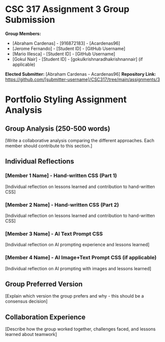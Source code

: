 # CSC 317 Assignment 3 Group Submission

**Group Members:**
- [Abraham Cardenas] - [916872183] - [Acardenas96]
- [Jerome Fernando] - [Student ID] - [GitHub Username]
- [Mario Illesca] - [Student ID] - [GitHub Username]
- [Gokul Nair] - [Student ID] - [gokulkrishnaradhakrishnannair] (if applicable)

**Elected Submitter:** [Abraham Cardenas - Acardenas96]
**Repository Link:** https://github.com/[submitter-username]/CSC317/tree/main/assignments/3

# Portfolio Styling Assignment Analysis

## Group Analysis (250-500 words)
[Write a collaborative analysis comparing the different approaches. Each member should contribute to this section.]

## Individual Reflections

### [Member 1 Name] - Hand-written CSS (Part 1)
[Individual reflection on lessons learned and contribution to hand-written CSS]

### [Member 2 Name] - Hand-written CSS (Part 2)
[Individual reflection on lessons learned and contribution to hand-written CSS]

### [Member 3 Name] - AI Text Prompt CSS
[Individual reflection on AI prompting experience and lessons learned]

### [Member 4 Name] - AI Image+Text Prompt CSS (if applicable)
[Individual reflection on AI prompting with images and lessons learned]

## Group Preferred Version
[Explain which version the group prefers and why - this should be a consensus decision]

## Collaboration Experience
[Describe how the group worked together, challenges faced, and lessons learned about teamwork]